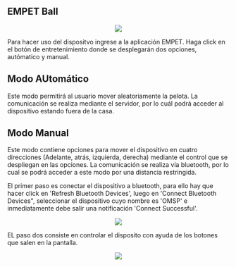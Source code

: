 
## EMPET Ball

<p align="center">
  <img src="https://github.com/pavanegasg/Sistemas-Embebidos/blob/master/Documentos/Imagenes/Modelo.jpeg">
</p>

Para hacer uso del dispositvo ingrese a la aplicación EMPET. Haga click en el botón de entretenimiento donde se desplegarán
dos opciones, autómatico y manual.

## Modo AUtomático
Este modo permitirá al usuario mover aleatoriamente la pelota. La comunicación se realiza mediante el servidor, por lo cuál 
podrá acceder al dispositivo estando fuera de la casa. 

## Modo Manual

Este modo contiene opciones para mover el dispositivo en cuatro direcciones (Adelante, atrás, izquierda, derecha) mediante el 
control que se despliegan en las opciones. La comunicación se realiza vía bluetooth, por lo cual se podrá acceder a este modo 
por una distancia restringida.

El primer paso es conectar el dispositivo a bluetooth, para ello hay que hacer click en 'Refresh Bluetooth Devices', luego en 
'Connect Bluetooth Devices", seleccionar el dispositivo cuyo nombre es 'OMSP' e inmediatamente debe salir una notificación 
'Connect Successful'.

<p align="center">
  <img src="https://github.com/pavanegasg/Sistemas-Embebidos/blob/master/Documentos/Imagenes/Bluetooth.jpeg">
</p>

EL paso dos consiste en controlar el disposito con ayuda de los botones que salen en la pantalla.

<p align="center">
  <img src="https://github.com/pavanegasg/Sistemas-Embebidos/blob/master/Documentos/Imagenes/Modelo.jpeg">
</p>
